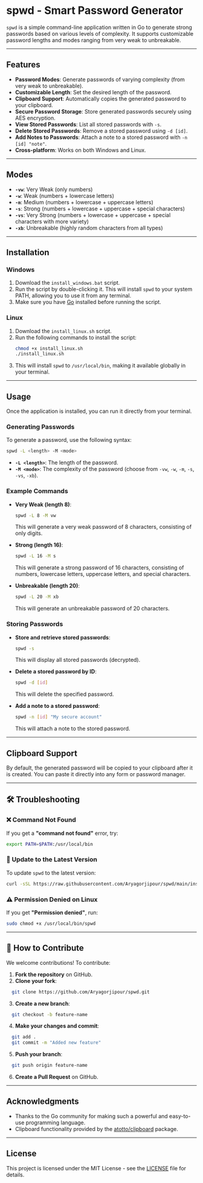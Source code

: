 # spwd - Smart Password Generator

`spwd` is a simple command-line application written in Go to generate strong passwords based on various levels of complexity. It supports customizable password lengths and modes ranging from very weak to unbreakable.

---

## Features

- **Password Modes**: Generate passwords of varying complexity (from very weak to unbreakable).
- **Customizable Length**: Set the desired length of the password.
- **Clipboard Support**: Automatically copies the generated password to your clipboard.
- **Secure Password Storage**: Store generated passwords securely using AES encryption.
- **View Stored Passwords**: List all stored passwords with `-s`.
- **Delete Stored Passwords**: Remove a stored password using `-d [id]`.
- **Add Notes to Passwords**: Attach a note to a stored password with `-n [id] "note"`.
- **Cross-platform**: Works on both Windows and Linux.

---

## Modes

- **`-vw`**: Very Weak (only numbers)
- **`-w`**: Weak (numbers + lowercase letters)
- **`-m`**: Medium (numbers + lowercase + uppercase letters)
- **`-s`**: Strong (numbers + lowercase + uppercase + special characters)
- **`-vs`**: Very Strong (numbers + lowercase + uppercase + special characters with more variety)
- **`-xb`**: Unbreakable (highly random characters from all types)

---

## Installation

### Windows

1. Download the `install_windows.bat` script.
2. Run the script by double-clicking it. This will install `spwd` to your system PATH, allowing you to use it from any terminal.
3. Make sure you have [Go](https://golang.org/dl/) installed before running the script.

### Linux

1. Download the `install_linux.sh` script.
2. Run the following commands to install the script:
   ```bash
   chmod +x install_linux.sh
   ./install_linux.sh
   ```
3. This will install `spwd` to `/usr/local/bin`, making it available globally in your terminal.

---

## Usage

Once the application is installed, you can run it directly from your terminal.

### Generating Passwords

To generate a password, use the following syntax:

```bash
spwd -L <length> -M <mode>
```

- **`-L <length>`**: The length of the password.
- **`-M <mode>`**: The complexity of the password (choose from `-vw`, `-w`, `-m`, `-s`, `-vs`, `-xb`).

### Example Commands

- **Very Weak (length 8)**:
  ```bash
  spwd -L 8 -M vw
  ```
  This will generate a very weak password of 8 characters, consisting of only digits.

- **Strong (length 16)**:
  ```bash
  spwd -L 16 -M s
  ```
  This will generate a strong password of 16 characters, consisting of numbers, lowercase letters, uppercase letters, and special characters.

- **Unbreakable (length 20)**:
  ```bash
  spwd -L 20 -M xb
  ```
  This will generate an unbreakable password of 20 characters.

### Storing Passwords

- **Store and retrieve stored passwords**:
  ```bash
  spwd -s
  ```
  This will display all stored passwords (decrypted).

- **Delete a stored password by ID**:
  ```bash
  spwd -d [id]
  ```
  This will delete the specified password.

- **Add a note to a stored password**:
  ```bash
  spwd -n [id] "My secure account"
  ```
  This will attach a note to the stored password.

---

## Clipboard Support

By default, the generated password will be copied to your clipboard after it is created. You can paste it directly into any form or password manager.

---

## 🛠️ Troubleshooting

### ❌ Command Not Found
If you get a **"command not found"** error, try:
```bash
export PATH=$PATH:/usr/local/bin
```

### 🔄 Update to the Latest Version
To update `spwd` to the latest version:
```bash
curl -sSL https://raw.githubusercontent.com/Aryagorjipour/spwd/main/install.sh | bash
```

### ⚠️ Permission Denied on Linux
If you get **"Permission denied"**, run:
```bash
sudo chmod +x /usr/local/bin/spwd
```

---

## 🤝 How to Contribute
We welcome contributions! To contribute:
1. **Fork the repository** on GitHub.
2. **Clone your fork**:
```bash
  git clone https://github.com/Aryagorjipour/spwd.git
```
3. **Create a new branch**:
```bash
  git checkout -b feature-name
```
4. **Make your changes and commit**:
```bash
  git add .
  git commit -m "Added new feature"
```
5. **Push your branch**:
```bash
  git push origin feature-name
```
6. **Create a Pull Request** on GitHub.

---
## Acknowledgments

- Thanks to the Go community for making such a powerful and easy-to-use programming language.
- Clipboard functionality provided by the [atotto/clipboard](https://github.com/atotto/clipboard) package.

---

## License

This project is licensed under the MIT License - see the [LICENSE](LICENSE) file for details.